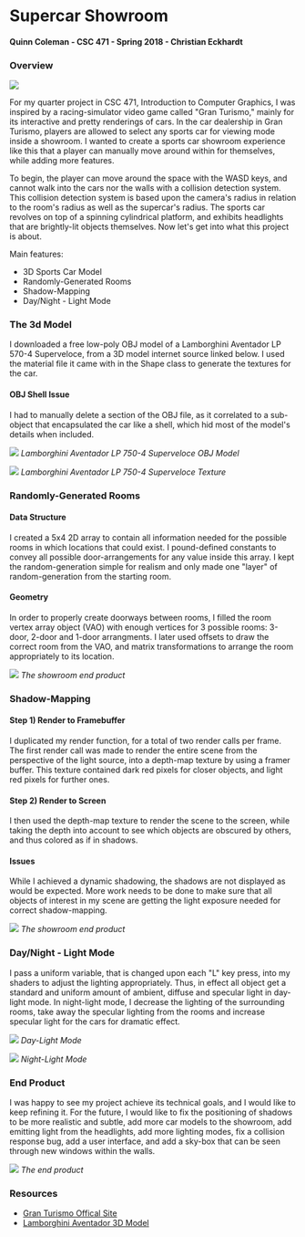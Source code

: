 Supercar Showroom
=================

#### Quinn Coleman - CSC 471 - Spring 2018 - Christian Eckhardt

### Overview

![](readme_pics/dark_title.png)


For my quarter project in CSC 471, Introduction to Computer Graphics, I
was inspired by a racing-simulator video game called "Gran Turismo,"
mainly for its interactive and pretty renderings of cars. In the car
dealership in Gran Turismo, players are allowed to select any sports car
for viewing mode inside a showroom. I wanted to create a sports car
showroom experience like this that a player can manually move around
within for themselves, while adding more features.

To begin, the player can move around the space with the WASD keys, and
cannot walk into the cars nor the walls with a collision detection
system. This collision detection system is based upon the camera's
radius in relation to the room's radius as well as the supercar's
radius. The sports car revolves on top of a spinning cylindrical
platform, and exhibits headlights that are brightly-lit objects
themselves. Now let's get into what this project is about.

Main features:

-   3D Sports Car Model
-   Randomly-Generated Rooms
-   Shadow-Mapping
-   Day/Night - Light Mode

### The 3d Model

I downloaded a free low-poly OBJ model of a Lamborghini Aventador LP
570-4 Superveloce, from a 3D model internet source linked below. I used
the material file it came with in the Shape class to generate the
textures for the car.

#### OBJ Shell Issue

I had to manually delete a section of the OBJ file, as it correlated to
a sub-object that encapsulated the car like a shell, which hid most of
the model's details when included.

![](readme_pics/obj.png) *Lamborghini Aventador LP 750-4 Superveloce OBJ Model*

![](readme_pics/tex.jpeg) *Lamborghini Aventador LP 750-4 Superveloce Texture*

### Randomly-Generated Rooms

#### Data Structure

I created a 5x4 2D array to contain all information needed for the
possible rooms in which locations that could exist. I pound-defined
constants to convey all possible door-arrangements for any value inside
this array. I kept the random-generation simple for realism and only
made one "layer" of random-generation from the starting room.

#### Geometry

In order to properly create doorways between rooms, I filled the room
vertex array object (VAO) with enough vertices for 3 possible rooms:
3-door, 2-door and 1-door arrangments. I later used offsets to draw the
correct room from the VAO, and matrix transformations to arrange the
room appropriately to its location.

![](readme_pics/rooms.png) *The showroom end product*

### Shadow-Mapping

#### Step 1) Render to Framebuffer

I duplicated my render function, for a total of two render calls per
frame. The first render call was made to render the entire scene from
the perspective of the light source, into a depth-map texture by using a
framer buffer. This texture contained dark red pixels for closer
objects, and light red pixels for further ones.

#### Step 2) Render to Screen

I then used the depth-map texture to render the scene to the screen,
while taking the depth into account to see which objects are obscured by
others, and thus colored as if in shadows.

#### Issues

While I achieved a dynamic shadowing, the shadows are not displayed as
would be expected. More work needs to be done to make sure that all
objects of interest in my scene are getting the light exposure needed
for correct shadow-mapping.

![](readme_pics/shadow.png) *The showroom end product*

### Day/Night - Light Mode

I pass a uniform variable, that is changed upon each "L" key press, into
my shaders to adjust the lighting appropriately. Thus, in effect all
object get a standard and uniform amount of ambient, diffuse and
specular light in day-light mode. In night-light mode, I decrease the
lighting of the surrounding rooms, take away the specular lighting from
the rooms and increase specular light for the cars for dramatic effect.

![](readme_pics/right_face_day.png) *Day-Light Mode*

![](readme_pics/right_face_night.png) *Night-Light Mode*

### End Product

I was happy to see my project achieve its technical goals, and I would
like to keep refining it. For the future, I would like to fix the
positioning of shadows to be more realistic and subtle, add more car
models to the showroom, add emitting light from the headlights, add more
lighting modes, fix a collision response bug, add a user interface, and
add a sky-box that can be seen through new windows within the walls.

![](readme_pics/title.png) *The end product*

### Resources

-   [Gran Turismo Offical Site](https://www.gran-turismo.com/us/)
-   [Lamborghini Aventador 3D
    Model](https://www.turbosquid.com/3d-models/3d-lamborghini-aventador-model/1117798)

